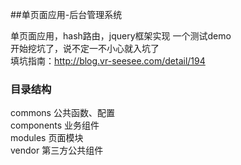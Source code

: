 ﻿##单页面应用-后台管理系统

单页面应用，hash路由，jquery框架实现
一个测试demo  
开始挖坑了，说不定一不小心就入坑了  
填坑指南：http://blog.vr-seesee.com/detail/194  

### 目录结构 
commons     公共函数、配置  
components  业务组件  
modules     页面模块  
vendor      第三方公共组件  